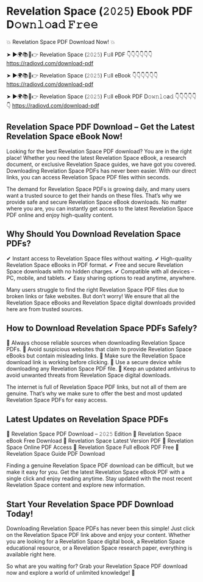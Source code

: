 # Revelation Space (𝟸𝟶𝟸𝟻) Ebook PDF D𝚘𝚠𝚗𝚕𝚘a𝚍 𝙵𝚛𝚎𝚎

💥 Revelation Space PDF Download Now! 💥

➤ ►🌍📚📱👉 Revelation Space (𝟸𝟶𝟸𝟻) F𝚞ll PDF 👇👇👇👇👇👇
https://radiovd.com/download-pdf

➤ ►🌍📚📱👉 Revelation Space (𝟸𝟶𝟸𝟻) F𝚞ll eBook 👇👇👇👇👇👇
https://radiovd.com/download-pdf

➤ ►🌍📚📱👉 Revelation Space (𝟸𝟶𝟸𝟻) F𝚞ll eBook PDF D𝚘𝚠𝚗𝚕𝚘a𝚍 👇👇👇👇👇👇
https://radiovd.com/download-pdf

## Revelation Space PDF Download – Get the Latest Revelation Space eBook Now!

Looking for the best Revelation Space PDF download? You are in the right place! Whether you need the latest Revelation Space eBook, a research document, or exclusive Revelation Space guides, we have got you covered. Downloading Revelation Space PDFs has never been easier. With our direct links, you can access Revelation Space PDF files within seconds.

The demand for Revelation Space PDFs is growing daily, and many users want a trusted source to get their hands on these files. That’s why we provide safe and secure Revelation Space eBook downloads. No matter where you are, you can instantly get access to the latest Revelation Space PDF online and enjoy high-quality content.

## Why Should You Download Revelation Space PDFs?

✔ Instant access to Revelation Space files without waiting.
✔ High-quality Revelation Space eBooks in PDF format.
✔ Free and secure Revelation Space downloads with no hidden charges.
✔ Compatible with all devices – PC, mobile, and tablets.
✔ Easy sharing options to read anytime, anywhere.

Many users struggle to find the right Revelation Space PDF files due to broken links or fake websites. But don’t worry! We ensure that all the Revelation Space eBooks and Revelation Space digital downloads provided here are from trusted sources.

## How to Download Revelation Space PDFs Safely?

📌 Always choose reliable sources when downloading Revelation Space PDFs.
📌 Avoid suspicious websites that claim to provide Revelation Space eBooks but contain misleading links.
📌 Make sure the Revelation Space download link is working before clicking.
📌 Use a secure device while downloading any Revelation Space PDF file.
📌 Keep an updated antivirus to avoid unwanted threats from Revelation Space digital downloads.

The internet is full of Revelation Space PDF links, but not all of them are genuine. That’s why we make sure to offer the best and most updated Revelation Space PDFs for easy access.

## Latest Updates on Revelation Space PDFs

🔹 Revelation Space PDF Download – 𝟸𝟶𝟸𝟻 Edition
🔹 Revelation Space eBook Free Download
🔹 Revelation Space Latest Version PDF
🔹 Revelation Space Online PDF Access
🔹 Revelation Space Full eBook PDF Free
🔹 Revelation Space Guide PDF Download

Finding a genuine Revelation Space PDF download can be difficult, but we make it easy for you. Get the latest Revelation Space eBook PDF with a single click and enjoy reading anytime. Stay updated with the most recent Revelation Space content and explore new information.

## Start Your Revelation Space PDF Download Today!

Downloading Revelation Space PDFs has never been this simple! Just click on the Revelation Space PDF link above and enjoy your content. Whether you are looking for a Revelation Space digital book, a Revelation Space educational resource, or a Revelation Space research paper, everything is available right here.

So what are you waiting for? Grab your Revelation Space PDF download now and explore a world of unlimited knowledge! 🚀